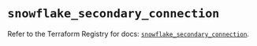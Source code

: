 # `snowflake_secondary_connection`

Refer to the Terraform Registry for docs: [`snowflake_secondary_connection`](https://registry.terraform.io/providers/snowflake-labs/snowflake/0.99.0/docs/resources/secondary_connection).
